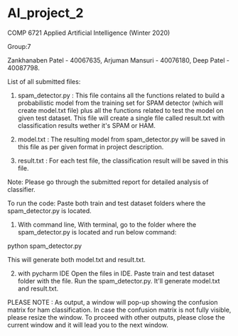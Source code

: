 # AI_project_2 
COMP 6721 Applied Artificial Intelligence (Winter 2020)

Group:7

Zankhanaben Patel - 40067635,
Arjuman Mansuri - 40076180,
Deep Patel - 40087798.

List of all submitted files:
1. spam_detector.py :
This file contains all the functions related to build a probabilistic model from the training set for SPAM detector (which will create model.txt file) plus all the functions related to test the model on given test dataset. This file will create a single file called result.txt with classification results wether it's SPAM or HAM. 

2. model.txt :
The resulting model from spam_detector.py will be saved in this file as per given format in project description.

3. result.txt :
For each test file, the classification result will be saved in this file.

Note: Please go through the submitted report for detailed analysis of classifier.

To run the code:
Paste both train and test dataset folders where the spam_detector.py is located. 

1. With command line,
With terminal, go to the folder where the spam_detector.py is located and run below command:

python spam_detector.py

This will generate both model.txt and result.txt.

2. with pycharm IDE
Open the files in IDE. Paste train and test dataset folder with the file. Run the spam_detector.py. It'll generate model.txt and result.txt.

PLEASE NOTE : As output, a window will pop-up showing the confusion matrix for ham classification. In case the confusion matrix is not fully visible, please resize the window. To proceed with other outputs, please close the current window and it will lead you to the next window.